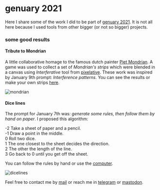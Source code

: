 # genuary 2021

Here I share some of the work I did to be part of [genuary 2021](htps://genuary2021.github.io). It is not all
here because I used tools from other bigger (or not so bigger) projects.  

### some good results

#### Tribute to Mondrian

A little collaborative homage to the famous dutch painter [Piet Mondrian](https://en.wikipedia.org/wiki/Piet_Mondrian).
A game was used to collect a set of *Mondrian's strips* which were blended in a canvas using *Interferative* tool from
[pixelative](https://gitlab.com/azarte/pixelative). These work was inspired by January 9th prompt:
*Interference patterns*. You can see the results or make your own strips
[here](https://azarte.gitlab.io/eng/metamondrian.html).  

![mondrian](https://gitlab.com/rodrigovalla/genuary2021/-/raw/master/assets/img/tributetomondrian.jpg)

#### Dice lines

The prompt for January 7th was: *generate some rules, then follow them by hand on paper*. I proposed this algorithm:

-2 Take a sheet of paper and a pencil.  
-1 Draw a point in the middle.  
0 Roll two dice.  
1 The one closest to the sheet decides the direction.  
2 The other the length of the line.  
3 Go back to 0 until you get off the sheet.  

You can follow the rules by hand or use the [computer](https://azarte.gitlab.io/scripts/dicelines.html).  

![dicelines](https://gitlab.com/rodrigovalla/genuary2021/-/raw/master/assets/img/dicelines.jpg)

Feel free to contact me by [mail](mailto:rodrigovalla@protonmail.ch) or reach me in
[telegram](https://t.me/rvalla) or [mastodon](https://fosstodon.org/@rvalla).
